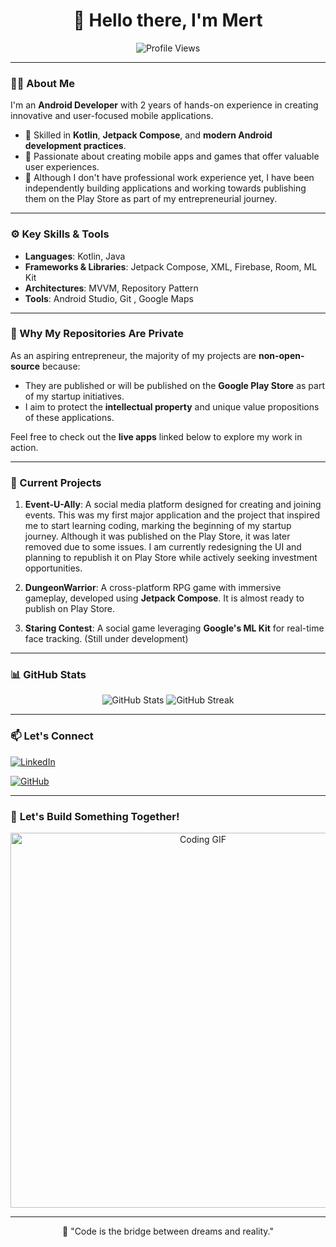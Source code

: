 <h1 align="center">👋 Hello there, I'm Mert</h1>

<p align="center">
  <img src="https://komarev.com/ghpvc/?username=troemanes&label=Profile%20Views&color=0e75b6&style=flat" alt="Profile Views" />
</p>

---

### 👨‍💻 About Me  

I'm an **Android Developer** with 2 years of hands-on experience in creating innovative and user-focused mobile applications.  
- 🌟 Skilled in **Kotlin**, **Jetpack Compose**, and **modern Android development practices**.  
- 🚀 Passionate about creating mobile apps and games that offer valuable user experiences.
- 🎯 Although I don't have professional work experience yet, I have been independently building applications and working towards publishing them on the Play Store as part of my entrepreneurial journey.
---

### ⚙️ Key Skills & Tools  

- **Languages**: Kotlin, Java  
- **Frameworks & Libraries**: Jetpack Compose, XML, Firebase, Room, ML Kit  
- **Architectures**: MVVM, Repository Pattern
- **Tools**: Android Studio, Git , Google Maps

---

### 📂 Why My Repositories Are Private  

As an aspiring entrepreneur, the majority of my projects are **non-open-source** because:  
- They are published or will be published on the **Google Play Store** as part of my startup initiatives.  
- I aim to protect the **intellectual property** and unique value propositions of these applications.  

Feel free to check out the **live apps** linked below to explore my work in action.  

---

### 💼 Current Projects  

1. **Event-U-Ally**: A social media platform designed for creating and joining events. This was my first major application and the project that inspired me to start learning coding, marking the beginning of my startup journey. Although it was published on the Play Store, it was later removed due to some issues. I am currently redesigning the UI and planning to republish it on Play Store while actively seeking investment opportunities.

2. **DungeonWarrior**: A cross-platform RPG game with immersive gameplay, developed using **Jetpack Compose**. It is almost ready to publish on Play Store.  

3. **Staring Contest**: A social game leveraging **Google's ML Kit** for real-time face tracking. (Still under development)

---

### 📊 GitHub Stats  

<p align="center">
  <img src="https://github-readme-stats.vercel.app/api?username=troemanes&show_icons=true&theme=default" alt="GitHub Stats" />
  <img src="https://github-readme-streak-stats.herokuapp.com/?user=troemanes&theme=default" alt="GitHub Streak" />
</p>

---

### 📫 Let's Connect  

[![LinkedIn](https://img.shields.io/badge/LinkedIn-%230077B5.svg?style=for-the-badge&logo=linkedin&logoColor=white)](https://www.linkedin.com/in/mert-ünal-androidguy/)
<!--
[![Google Play](https://img.shields.io/badge/Google%20Play-Apps-%234285F4?style=for-the-badge&logo=google-play&logoColor=white)](https://play.google.com/store/apps/developer?id=your-id)  
-->
[![GitHub](https://img.shields.io/badge/GitHub-%2312100E.svg?style=for-the-badge&logo=github&logoColor=white)](https://github.com/troemanes)  

---

### 🚀 **Let's Build Something Together!**  

<p align="center">
  <img src="https://media.giphy.com/media/qgQUggAC3Pfv687qPC/giphy.gif" alt="Coding GIF" width="600" />
</p>

---

<p align="center">
📢 "Code is the bridge between dreams and reality."  
</p>
